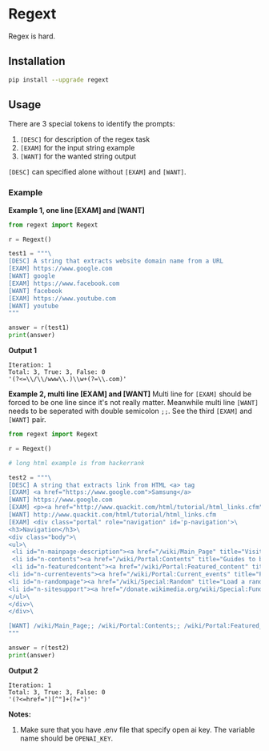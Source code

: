 # Regext

Regex is hard.

## Installation

```bash
pip install --upgrade regext
```

## Usage

There are 3 special tokens to identify the prompts:

1. `[DESC]` for description of the regex task
2. `[EXAM]` for the input string example
3. `[WANT]` for the wanted string output

`[DESC]` can specified alone without `[EXAM]` and `[WANT]`.

### Example

**Example 1, one line [EXAM] and [WANT]**

```python
from regext import Regext

r = Regext()

test1 = """\
[DESC] A string that extracts website domain name from a URL
[EXAM] https://www.google.com
[WANT] google
[EXAM] https://www.facebook.com
[WANT] facebook
[EXAM] https://www.youtube.com
[WANT] youtube
"""

answer = r(test1)
print(answer)
```

**Output 1**

```
Iteration: 1
Total: 3, True: 3, False: 0
'(?<=\\/\\/www\\.)\\w+(?=\\.com)'
```

**Example 2, multi line [EXAM] and [WANT]**
Multi line for `[EXAM]` should be forced to be one line since it's not really matter. Meanwhile multi line `[WANT]` needs to be seperated with double semicolon `;;`. See the third `[EXAM]` and `[WANT]` pair.

```python
from regext import Regext

r = Regext()

# long html example is from hackerrank

test2 = """\
[DESC] A string that extracts link from HTML <a> tag
[EXAM] <a href="https://www.google.com">Samsung</a>
[WANT] https://www.google.com
[EXAM] <p><a href="http://www.quackit.com/html/tutorial/html_links.cfm">Example Link</a></p>
[WANT] http://www.quackit.com/html/tutorial/html_links.cfm
[EXAM] <div class="portal" role="navigation" id='p-navigation'>\
<h3>Navigation</h3>\
<div class="body">\
<ul>\
 <li id="n-mainpage-description"><a href="/wiki/Main_Page" title="Visit the main page [z]" accesskey="z">Main page</a></li>\
 <li id="n-contents"><a href="/wiki/Portal:Contents" title="Guides to browsing Wikipedia">Contents</a></li>\
 <li id="n-featuredcontent"><a href="/wiki/Portal:Featured_content" title="Featured content  the best of Wikipedia">Featured content</a></li>\
<li id="n-currentevents"><a href="/wiki/Portal:Current_events" title="Find background information on current events">Current events</a></li>\
<li id="n-randompage"><a href="/wiki/Special:Random" title="Load a random article [x]" accesskey="x">Random article</a></li>\
<li id="n-sitesupport"><a href="/donate.wikimedia.org/wiki/Special:FundraiserRedirector?utm_source=donate&utm_medium=sidebar&utm_campaign=C13_en.wikipedia.org&uselang=en" title="Support us">Donate to Wikipedia</a></li>\
</ul>\
</div>\
</div>\

[WANT] /wiki/Main_Page;; /wiki/Portal:Contents;; /wiki/Portal:Featured_content;; /wiki/Portal:Current_events;; /wiki/Special:Random;; /donate.wikimedia.org/wiki/Special:FundraiserRedirector?utm_source=donate&utm_medium=sidebar&utm_campaign=C13_en.wikipedia.org&uselang=en
"""

answer = r(test2)
print(answer)
```

**Output 2**

```
Iteration: 1
Total: 3, True: 3, False: 0
'(?<=href=")[^"]+(?=")'
```

**Notes:**

1. Make sure that you have .env file that specify open ai key. The variable name should be `OPENAI_KEY`.
